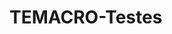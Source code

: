 # TEMACRO-Testes


[discord-badge]: https://img.shields.io/discord/723559267868737556.svg?color=5865F2&labelColor=6A7EC2&logo=discord&logoColor=ffffff&style=flat-square
[discord]: https://discord.gg/ebt59HP9YH
